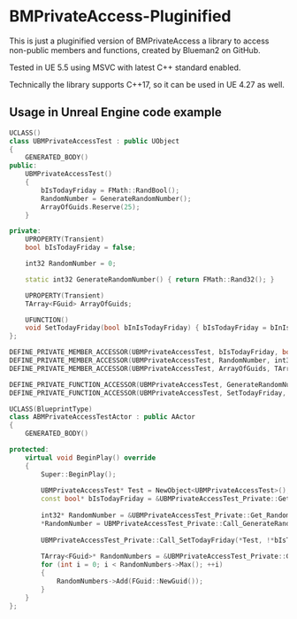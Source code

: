 # BMPrivateAccess-Pluginified
This is just a pluginified version of BMPrivateAccess a library to access non-public members and functions, created by Blueman2 on GitHub.

Tested in UE 5.5 using MSVC with latest C++ standard enabled.

Technically the library supports C++17, so it can be used in UE 4.27 as well.

## Usage in Unreal Engine code example
```cpp
UCLASS()
class UBMPrivateAccessTest : public UObject
{
    GENERATED_BODY()
public:
    UBMPrivateAccessTest()
    {
        bIsTodayFriday = FMath::RandBool();
        RandomNumber = GenerateRandomNumber();
        ArrayOfGuids.Reserve(25);
    }

private:
    UPROPERTY(Transient)
    bool bIsTodayFriday = false;

    int32 RandomNumber = 0;

    static int32 GenerateRandomNumber() { return FMath::Rand32(); }

    UPROPERTY(Transient)
    TArray<FGuid> ArrayOfGuids;

    UFUNCTION()
    void SetTodayFriday(bool bInIsTodayFriday) { bIsTodayFriday = bInIsTodayFriday; }
};

DEFINE_PRIVATE_MEMBER_ACCESSOR(UBMPrivateAccessTest, bIsTodayFriday, bool);
DEFINE_PRIVATE_MEMBER_ACCESSOR(UBMPrivateAccessTest, RandomNumber, int32);
DEFINE_PRIVATE_MEMBER_ACCESSOR(UBMPrivateAccessTest, ArrayOfGuids, TArray<FGuid>);

DEFINE_PRIVATE_FUNCTION_ACCESSOR(UBMPrivateAccessTest, GenerateRandomNumber, int32);
DEFINE_PRIVATE_FUNCTION_ACCESSOR(UBMPrivateAccessTest, SetTodayFriday, void);

UCLASS(BlueprintType)
class ABMPrivateAccessTestActor : public AActor
{
    GENERATED_BODY()

protected:
    virtual void BeginPlay() override
    {
        Super::BeginPlay();
    
        UBMPrivateAccessTest* Test = NewObject<UBMPrivateAccessTest>();
        const bool* bIsTodayFriday = &UBMPrivateAccessTest_Private::Get_bIsTodayFriday(*Test);
    
        int32* RandomNumber = &UBMPrivateAccessTest_Private::Get_RandomNumber(*Test);
        *RandomNumber = UBMPrivateAccessTest_Private::Call_GenerateRandomNumber();
        
        UBMPrivateAccessTest_Private::Call_SetTodayFriday(*Test, !*bIsTodayFriday);
    
        TArray<FGuid>* RandomNumbers = &UBMPrivateAccessTest_Private::Get_ArrayOfGuids(*Test);
        for (int i = 0; i < RandomNumbers->Max(); ++i)
        {
            RandomNumbers->Add(FGuid::NewGuid());
        }
    }
};
```